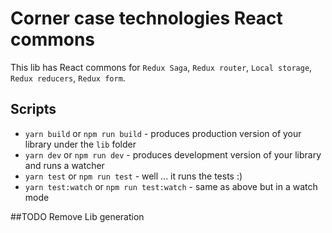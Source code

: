 # Corner case technologies React commons


This lib has React commons for `Redux Saga`, `Redux router`, `Local storage`, `Redux reducers`, `Redux form`.

## Scripts

* `yarn build` or `npm run build` - produces production version of your library under the `lib` folder
* `yarn dev` or `npm run dev` - produces development version of your library and runs a watcher
* `yarn test` or `npm run test` - well ... it runs the tests :)
* `yarn test:watch` or `npm run test:watch` - same as above but in a watch mode


##TODO
Remove Lib generation
